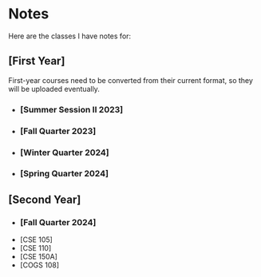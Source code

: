 # Notes
Here are the classes I have notes for: 

## [First Year]
First-year courses need to be converted from their current format, so they will be uploaded eventually.

- ### [Summer Session II 2023]

- ### [Fall Quarter 2023]

- ### [Winter Quarter 2024]

- ### [Spring Quarter 2024]

## [Second Year]

- ### [Fall Quarter 2024]
- [CSE 105]
- [CSE 110]
- [CSE 150A]
- [COGS 108]
